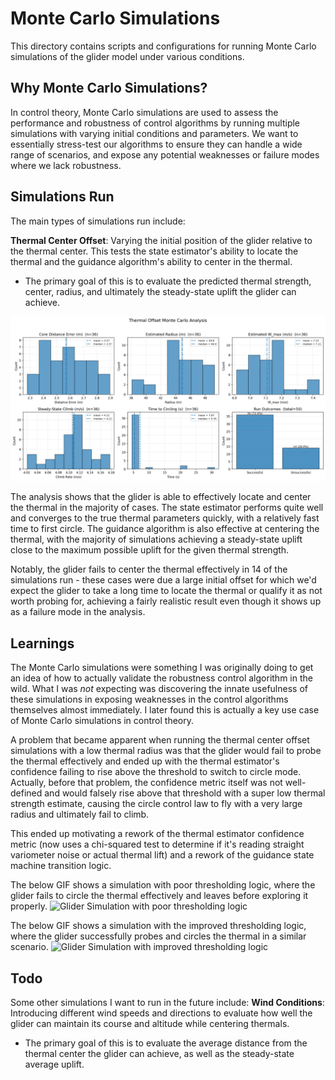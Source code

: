 # Monte Carlo Simulations
This directory contains scripts and configurations for running Monte Carlo simulations of the glider model under various conditions.

## Why Monte Carlo Simulations?
In control theory, Monte Carlo simulations are used to assess the performance and robustness of control algorithms by running multiple simulations with varying initial conditions and parameters. We want to essentially stress-test our algorithms to ensure they can handle a wide range of scenarios, and expose any potential weaknesses or failure modes where we lack robustness.

## Simulations Run
The main types of simulations run include:

**Thermal Center Offset**: Varying the initial position of the glider relative to the thermal center. This tests the state estimator's ability to locate the thermal and the guidance algorithm's ability to center in the thermal.
- The primary goal of this is to evaluate the predicted thermal strength, center, radius, and ultimately the steady-state uplift the glider can achieve.

![Thermal Center Offset Simulation](thermal_offset_analysis.png)

The analysis shows that the glider is able to effectively locate and center the thermal in the majority of cases. The state estimator performs quite well and converges to the true thermal parameters quickly, with a relatively fast time to first circle. The guidance algorithm is also effective at centering the thermal, with the majority of simulations achieving a steady-state uplift close to the maximum possible uplift for the given thermal strength.

Notably, the glider fails to center the thermal effectively in 14 of the simulations run - these cases were due a large initial offset for which we'd expect the glider to take a long time to locate the thermal or qualify it as not worth probing for, achieving a fairly realistic result even though it shows up as a failure mode in the analysis.

## Learnings
The Monte Carlo simulations were something I was originally doing to get an idea of how to actually validate the robustness control algorithm in the wild. What I was *not* expecting was discovering the innate usefulness of these simulations in exposing weaknesses in the control algorithms themselves almost immediately. I later found this is actually a key use case of Monte Carlo simulations in control theory.

A problem that became apparent when running the thermal center offset simulations with a low thermal radius was that the glider would fail to probe the thermal effectively and ended up with the thermal estimator's confidence failing to rise above the threshold to switch to circle mode. Actually, before that problem, the confidence metric itself was not well-defined and would falsely rise above that threshold with a super low thermal strength estimate, causing the circle control law to fly with a very large radius and ultimately fail to climb.

This ended up motivating a rework of the thermal estimator confidence metric (now uses a chi-squared test to determine if it's reading straight variometer noise or actual thermal lift) and a rework of the guidance state machine transition logic.

The below GIF shows a simulation with poor thresholding logic, where the glider fails to circle the thermal effectively and leaves before exploring it properly.
![Glider Simulation with poor thresholding logic](poor_state_machine_criteria.gif)

The below GIF shows a simulation with the improved thresholding logic, where the glider successfully probes and circles the thermal in a similar scenario.
![Glider Simulation with improved thresholding logic](revamped_state_machine_criteria.gif)

## Todo
Some other simulations I want to run in the future include:
**Wind Conditions**: Introducing different wind speeds and directions to evaluate how well the glider can maintain its course and altitude while centering thermals.
- The primary goal of this is to evaluate the average distance from the thermal center the glider can achieve, as well as the steady-state average uplift.
